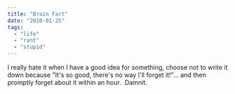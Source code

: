 ```yaml
---
title: "Brain Fart"
date: "2010-01-25"
tags:
  - "life"
  - "rant"
  - "stupid"
---
```


I really hate it when I have a good idea for something, choose not to write it down because "It's so good, there's no way I'll forget it!"... and then promptly forget about it within an hour.  Damnit.

